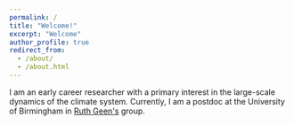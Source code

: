 ```yaml
---
permalink: /
title: "Welcome!"
excerpt: "Welcome"
author_profile: true
redirect_from: 
  - /about/
  - /about.html
---
```


I am an early career researcher with a primary interest in the large-scale dynamics of the climate system. Currently, I am a postdoc at the University of Birmingham in [Ruth Geen's](https://scholar.google.co.uk/citations?user=bVaYx8cAAAAJ&hl=en) group.


